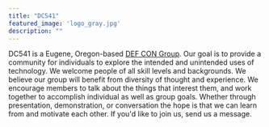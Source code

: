 ```yaml
---
title: "DC541"
featured_image: 'logo_gray.jpg'
description: ""
---
```


DC541 is a Eugene, Oregon-based [DEF CON Group](https://defcongroups.org). Our goal is to provide a community for individuals to explore the intended and unintended uses of technology. We welcome people of all skill levels and backgrounds. We believe our group will benefit from diversity of thought and experience. We encourage members to talk about the things that interest them, and work together to accomplish individual as well as group goals. Whether through presentation, demonstration, or conversation the hope is that we can learn from and motivate each other.  If you'd like to join us, send us a message. 